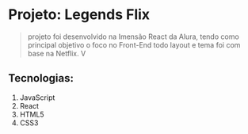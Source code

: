 # Projeto: Legends Flix </h1>
>projeto foi desenvolvido na Imensão React da Alura, tendo como principal objetivo o foco no Front-End todo layout e tema foi com base na Netflix. 
>V
## Tecnologias:
1. JavaScript
2. React
3. HTML5
4. CSS3
